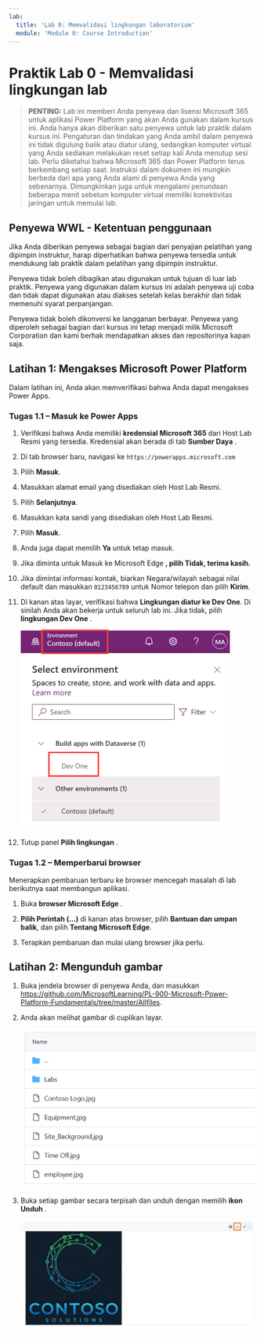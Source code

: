 ```yaml
---
lab:
  title: 'Lab 0: Memvalidasi lingkungan laboratorium'
  module: 'Module 0: Course Introduction'
---
```


# Praktik Lab 0 - Memvalidasi lingkungan lab

> **PENTING:** Lab ini memberi Anda penyewa dan lisensi Microsoft 365 untuk aplikasi Power Platform yang akan Anda gunakan dalam kursus ini. Anda hanya akan diberikan satu penyewa untuk lab praktik dalam kursus ini. Pengaturan dan tindakan yang Anda ambil dalam penyewa ini tidak digulung balik atau diatur ulang, sedangkan komputer virtual yang Anda sediakan melakukan reset setiap kali Anda menutup sesi lab. Perlu diketahui bahwa Microsoft 365 dan Power Platform terus berkembang setiap saat. Instruksi dalam dokumen ini mungkin berbeda dari apa yang Anda alami di penyewa Anda yang sebenarnya. Dimungkinkan juga untuk mengalami penundaan beberapa menit sebelum komputer virtual memiliki konektivitas jaringan untuk memulai lab.

## Penyewa WWL - Ketentuan penggunaan

Jika Anda diberikan penyewa sebagai bagian dari penyajian pelatihan yang dipimpin instruktur, harap diperhatikan bahwa penyewa tersedia untuk mendukung lab praktik dalam pelatihan yang dipimpin instruktur.

Penyewa tidak boleh dibagikan atau digunakan untuk tujuan di luar lab praktik. Penyewa yang digunakan dalam kursus ini adalah penyewa uji coba dan tidak dapat digunakan atau diakses setelah kelas berakhir dan tidak memenuhi syarat perpanjangan.

Penyewa tidak boleh dikonversi ke langganan berbayar. Penyewa yang diperoleh sebagai bagian dari kursus ini tetap menjadi milik Microsoft Corporation dan kami berhak mendapatkan akses dan repositorinya kapan saja.

## Latihan 1: Mengakses Microsoft Power Platform

Dalam latihan ini, Anda akan memverifikasi bahwa Anda dapat mengakses Power Apps.

### Tugas 1.1 – Masuk ke Power Apps

1. Verifikasi bahwa Anda memiliki **kredensial Microsoft 365** dari Host Lab Resmi yang tersedia. Kredensial akan berada di tab **Sumber Daya** .

1. Di tab browser baru, navigasi ke `https://powerapps.microsoft.com`

1. Pilih **Masuk**.

1. Masukkan alamat email yang disediakan oleh Host Lab Resmi.

1. Pilih **Selanjutnya**.

1. Masukkan kata sandi yang disediakan oleh Host Lab Resmi.

1. Pilih **Masuk**.

1. Anda juga dapat memilih **Ya** untuk tetap masuk.

1. Jika diminta untuk Masuk ke Microsoft Edge **, pilih **Tidak, terima kasih**.**

1. Jika dimintai informasi kontak, biarkan Negara/wilayah sebagai nilai default dan masukkan `0123456789` untuk Nomor telepon dan pilih **Kirim**.

1. Di kanan atas layar, verifikasi bahwa **Lingkungan diatur ke **Dev One****. Di sinilah Anda akan bekerja untuk seluruh lab ini. Jika tidak, pilih **lingkungan Dev One** .

    ![Pemilih lingkungan.](media/select-dev-one-environment.png)

1. Tutup panel **Pilih lingkungan** .

### Tugas 1.2 – Memperbarui browser

Menerapkan pembaruan terbaru ke browser mencegah masalah di lab berikutnya saat membangun aplikasi.

1. Buka **browser Microsoft Edge** .

1. **Pilih Perintah (...)** di kanan atas browser, pilih **Bantuan dan umpan balik**, dan pilih **Tentang Microsoft Edge**.

1. Terapkan pembaruan dan mulai ulang browser jika perlu.

## Latihan 2: Mengunduh gambar

1. Buka jendela browser di penyewa Anda, dan masukkan https://github.com/MicrosoftLearning/PL-900-Microsoft-Power-Platform-Fundamentals/tree/master/Allfiles.
1. Anda akan melihat gambar di cuplikan layar.

    ![File gambar.](media/images.png)

1. Buka setiap gambar secara terpisah dan unduh dengan memilih **ikon Unduh** .

    ![Tombol unduh gambar.](media/download-image.png)

